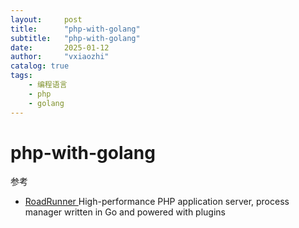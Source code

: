 ```yaml
---
layout:     post
title:      "php-with-golang"
subtitle:   "php-with-golang"
date:       2025-01-12
author:     "vxiaozhi"
catalog: true
tags:
    - 编程语言
    - php
    - golang
---
```


# php-with-golang

参考

- [RoadRunner ](https://github.com/roadrunner-server/roadrunner) High-performance PHP application server, process manager written in Go and powered with plugins
